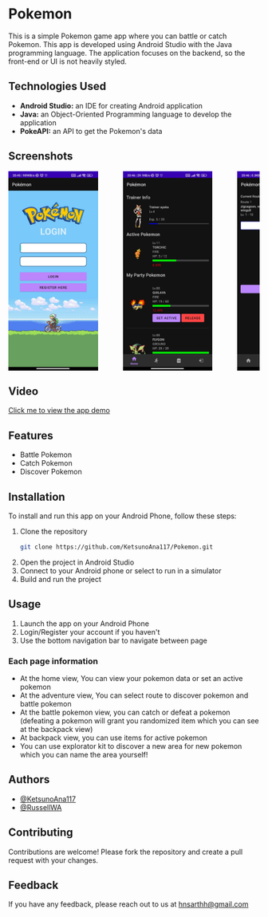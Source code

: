 # Pokemon
This is a simple Pokemon game app where you can battle or catch Pokemon. This app is developed using Android Studio with the Java programming language. The application focuses on the backend, so the front-end or UI is not heavily styled.

## Technologies Used

- **Android Studio:** an IDE for creating Android application
- **Java:** an Object-Oriented Programming language to develop the application
- **PokeAPI:** an API to get the Pokemon's data

## Screenshots

<div style="display: flex; overflow-x: auto; gap: 50px;">
  <img src="./AppScreenshot/Pokemon-LandingPage.jpeg" alt="App Screenshot" width="200" height="400">
  <img src="./AppScreenshot/Pokemon-HomePage.jpeg" alt="App Screenshot" width="200" height="400">
  <img src="./AppScreenshot/Pokemon-AdventurePage.jpeg" alt="App Screenshot" width="200" height="400">
  <img src="./AppScreenshot/Pokemon-BattlePage.jpeg" alt="App Screenshot" width="200" height="400">
  <img src="./AppScreenshot/Pokemon-BackpackPage.jpeg" alt="App Screenshot" width="200" height="400">
</div>

## Video
<a href="https://www.youtube.com/watch?v=TgFn_djJ2pk" target="_blank">
  Click me to view the app demo
</a>

## Features

- Battle Pokemon
- Catch Pokemon
- Discover Pokemon

## Installation

To install and run this app on your Android Phone, follow these steps:

1. Clone the repository
    ```bash
    git clone https://github.com/KetsunoAna117/Pokemon.git
    ```
2. Open the project in Android Studio
3. Connect to your Android phone or select to run in a simulator
4. Build and run the project

## Usage

1. Launch the app on your Android Phone
2. Login/Register your account if you haven't
3. Use the bottom navigation bar to navigate between page

### Each page information
-  At the home view, You can view your pokemon data or set an active pokemon
-  At the adventure view, You can select route to discover pokemon and battle pokemon
-  At the battle pokemon view, you can catch or defeat a pokemon (defeating a pokemon will grant you randomized item which you can see at the backpack view)
-  At backpack view, you can use items for active pokemon
-  You can use explorator kit to discover a new area for new pokemon which you can name the area yourself!

## Authors

- [@KetsunoAna117](https://www.github.com/KetsunoAna117)
- [@RussellWA](https://github.com/RussellWA)

## Contributing

Contributions are welcome! Please fork the repository and create a pull request with your changes.

## Feedback

If you have any feedback, please reach out to us at hnsarthh@gmail.com
